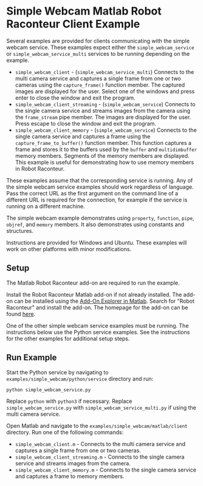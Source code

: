 # Simple Webcam Matlab Robot Raconteur Client Example

Several examples are provided for clients communicating with the simple webcam service. These examples expect
either the `simple_webcam_service` or `simple_webcam_service_multi` services to be running depending on the example.

- `simple_webcam_client` - (`simple_webcam_service_multi`) Connects to the multi camera service and captures a single frame
   from one or two cameras using the `capture_frame()` function member.
   The captured images are displayed for the user. Select one of the windows and press enter
   to close the window and exit the program.
- `simple_webcam_client_streaming` - (`simple_webcam_service`) Connects to the single camera service and streams images
   from the camera using the `frame_stream` pipe member.
   The images are displayed for the user. Press escape to close the window and exit the program.
- `simple_webcam_client_memory` - (`simple_webcam_service`) Connects to the single camera service and captures
   a frame using the `capture_frame_to_buffer()` function member. This function captures a frame and stores it to
   the buffers used by the `buffer` and `multidimbuffer` memory members. Segments of the memory members are displayed.
   This example is useful for demonstrating how to use memory members in Robot Raconteur.

These examples assume that the corresponding service is running. Any of the simple webcam service
examples should work regardless of language. Pass the correct URL as the first argument on the
command line of a different URL is required for the connection, for example if the service is running on a different
machine.

The simple webcam example demonstrates using `property`, `function`, `pipe`, `objref`, and `memory` members. It also
demonstrates using constants and structures.

Instructions are provided for Windows and Ubuntu. These examples will work
on other platforms with minor modifications.

## Setup

The Matlab Robot Raconteur add-on are required to run the example.

Install the Robot Raconteur Matlab add-on if not already installed. The add-on can be installed using
the [Add-On Explorer in Matlab](https://www.mathworks.com/products/matlab/add-on-explorer.html).
Search for "Robot Raconteur" and install the add-on. The homepage for the add-on
can be found [here](https://www.mathworks.com/matlabcentral/fileexchange/176028-robot-raconteur-matlab).

One of the other simple webcam service examples must be running. The instructions below use the Python
service examples. See the instructions for the other examples for additional setup steps.

## Run Example

Start the Python service by navigating to `examples/simple_webcam/python/service` directory and run:

```bash
python simple_webcam_service.py
```

Replace `python` with `python3` if necessary. Replace `simple_webcam_service.py` with `simple_webcam_service_multi.py`
if using the multi camera service.

Open Matlab and navigate to the `examples/simple_webcam/matlab/client` directory. Run one of the following commands:

- `simple_webcam_client.m` - Connects to the multi camera service and captures a single frame from one or two cameras.
- `simple_webcam_client_streaming.m` - Connects to the single camera service and streams images from the camera.
- `simple_webcam_client_memory.m` - Connects to the single camera service and captures a frame to memory members.
